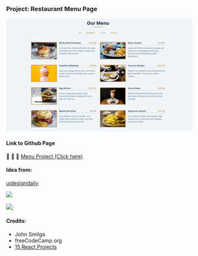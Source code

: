 ### Project: Restaurant Menu Page

![1688412937546](image/README/1688412937546.png)

#### Link to Github Page

🍔 🍔 🍔  [Menu Project (Click here)](https://jovyflagg.github.io/menu/)

#### Idea from:

[uidesigndaily](https://uidesigndaily.com/posts/sketch-accordion-website-day-1175)

![](https://uidesigndaily.fra1.digitaloceanspaces.com/uploads/1175/day_1175.png)

![](./idea.png);

#### Credits:

* John Smilga
* freeCodeCamp.org
* [15 React Projects](https://www.youtube.com/watch?v=a_7Z7C_JCyo&t=614s)
